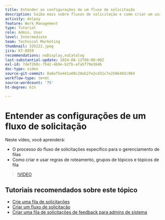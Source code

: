 ```yaml
---
title: Entender as configurações de um fluxo de solicitação
description: Saiba mais sobre fluxos de solicitação e como criar um usando regras de roteamento, grupos de tópicos e tópicos da fila.
activity: delpoy
feature: Work Management
type: Tutorial
role: Admin, User
level: Intermediate
team: Technical Marketing
thumbnail: 335222.jpeg
jira: KT-8959
recommendations: noDisplay,noCatalog
last-substantial-update: 2024-08-12T00:00:00Z
exl-id: 7def260c-7542-4b9e-b2fb-afa5f79e164b
doc-type: video
source-git-commit: 0a0af5e441a09c20eb27e2cd31c7e2586403c984
workflow-type: tm+mt
source-wordcount: '75'
ht-degree: 61%

---
```


# Entender as configurações de um fluxo de solicitação

Neste vídeo, você aprenderá:

* O processo do fluxo de solicitações específico para o gerenciamento de filas
* Como criar e usar regras de roteamento, grupos de tópicos e tópicos de fila

>[!VIDEO](https://video.tv.adobe.com/v/335222/?quality=12&learn=on)

## Tutoriais recomendados sobre este tópico

* [Crie uma fila de solicitações](/help/manage-work/request-queues/create-a-request-queue.md)
* [Criar um fluxo de solicitação](/help/manage-work/request-queues/create-a-request-flow.md)
* [Criar uma fila de solicitações de feedback para admins de sistema](/help/manage-work/request-queues/create-a-system-admin-feedback-request-queue.md)
